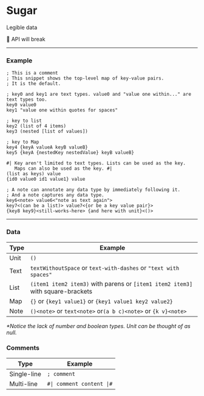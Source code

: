 # Sugar

Legible data

🚧 API will break

___

### Example

```sugar
; This is a comment
; This snippet shows the top-level map of key-value pairs.
; It is the default.

; key0 and key1 are text types. value0 and "value one within..." are text types too.
key0 value0
key1 "value one within quotes for spaces"

; key to list
key2 (list of 4 items)
key3 (nested [list of values])

; key to Map
key4 {keyA valueA keyB valueB}
key5 {keyA {nestedKey nestedValue} keyB valueB}

#| Key aren't limited to text types. Lists can be used as the key.
   Maps can also be used as the key. #|
(list as keys) value
{id0 value0 id1 value1} value

; A note can annotate any data type by immediately following it.
; And a note captures any data type.
key6<note> value6<"note as text again">
key7<(can be a list)> value7<{or be a key value pair}>
{key8 key9}<still-works-here> {and here with unit}<()>
```

---

### Data

| Type | Example |
| ----- | ------------ |
| Unit | `()` |
| Text | `textWithoutSpace` or `text-with-dashes` or `"text with spaces"` |
| List | `(item1 item2 item3)` with parens or `[item1 item2 item3]` with square-brackets |
| Map | `{}` or `{key1 value1}` or `{key1 value1 key2 value2}` |
| Note | `()<note>` or `text<note>` or`(a b c)<note>` or `{k v}<note>` |

_\*Notice the lack of number and boolean types. Unit can be thought of as null._

### Comments

| Type | Example |
| ---- | ------- |
| Single-line | `; comment` |
| Multi-line | `#\| comment content \|#` |


